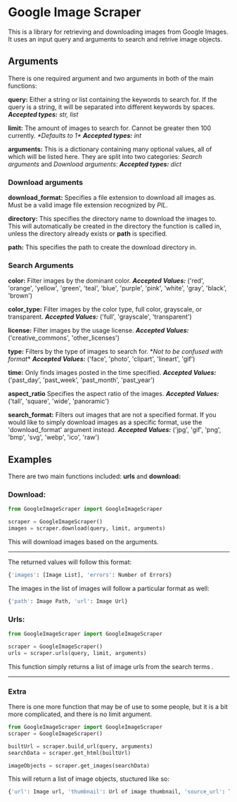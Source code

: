 # Google Image Scraper

This is a library for retrieving and downloading images from Google Images.
It uses an input query and arguments to search and retrive image objects.

## Arguments
There is one required argument and two arguments in both of the main functions:

**query:** Either a string or list containing the keywords to search for. If the query is a string, it will be separated into different keywords by spaces.
***Accepted types:*** *str, list*

**limit:** The amount of images to search for. Cannot be greater then 100 currently. *\*Defaults to 1\**
***Accepted types:*** *int*

**arguments:** This is a dictionary containing many optional values, all of which will be listed here. They are split into two categories: *Search arguments* and *Download arguments*:
***Accepted types:*** *dict*

### Download arguments

**download_format:** Specifies a file extension to download all images as. Must be a valid image file extension recognized by *PIL*.

**directory:** This specifies the directory name to download the images to. This will automatically be created in the directory the function is called in, unless the directory already exists or **path** is specified. 

**path:** This specifies the path to create the download directory in.

### Search Arguments

**color:** Filter images by the dominant color.
***Accepted Values:*** ('red', 'orange', 'yellow', 'green', 'teal', 'blue', 'purple', 'pink', 'white', 'gray', 'black', 'brown')

**color_type:** Filter images by the color type, full color, grayscale, or transparent.
***Accepted Values:*** ('full', 'grayscale', 'transparent')

**license:** Filter images by the usage license.
***Accepted Values:*** ('creative_commons', 'other_licenses')

**type:** Filters by the type of images to search for. \**Not to be confused with format*\*
***Accepted Values:*** ('face', 'photo', 'clipart', 'lineart', 'gif')

**time:** Only finds images posted in the time specified.
***Accepted Values:*** ('past_day', 'past_week', 'past_month', 'past_year')

**aspect_ratio** Specifies the aspect ratio of the images.
***Accepted Values:*** ('tall', 'square', 'wide', 'panoramic')

**search_format:** Filters out images that are not a specified format. If you would like to simply download images as a specific format, use the 'download_format' argument instead.
***Accepted Values:*** ('jpg', 'gif', 'png', 'bmp', 'svg', 'webp', 'ico', 'raw')

## Examples
There are two main functions included: **urls** and **download:**

### Download:

```python
from GoogleImageScraper import GoogleImageScraper

scraper = GoogleImageScraper()
images = scraper.download(query, limit, arguments)
```
This will download images based on the arguments.
___
The returned values will follow this format:
```python
{'images': [Image List], 'errors': Number of Errors}
```
The images in the list of images will follow a particular format as well:
```python
{'path': Image Path, 'url': Image Url}
```

### Urls:
```python
from GoogleImageScraper import GoogleImageScraper

scraper = GoogleImageScraper()
urls = scraper.urls(query, limit, arguments)
```

This function simply returns a list of image urls from the search terms     .

___

### Extra

There is one more function that may be of use to some people, but it is a bit more complicated, and there is no limit argument.

```python
from GoogleImageScraper import GoogleImageScraper
scraper = GoogleImageScraper()

builtUrl = scraper.build_url(query, arguments)    
searchData = scraper.get_html(builtUrl)

imageObjects = scraper.get_images(searchData)
```

This will return a list of image objects, stuctured like so:

```python
{'url': Image url, 'thumbnail': Url of image thumbnail, 'source_url': The webpage the image was found on, 'source': The base url of the source}
```
